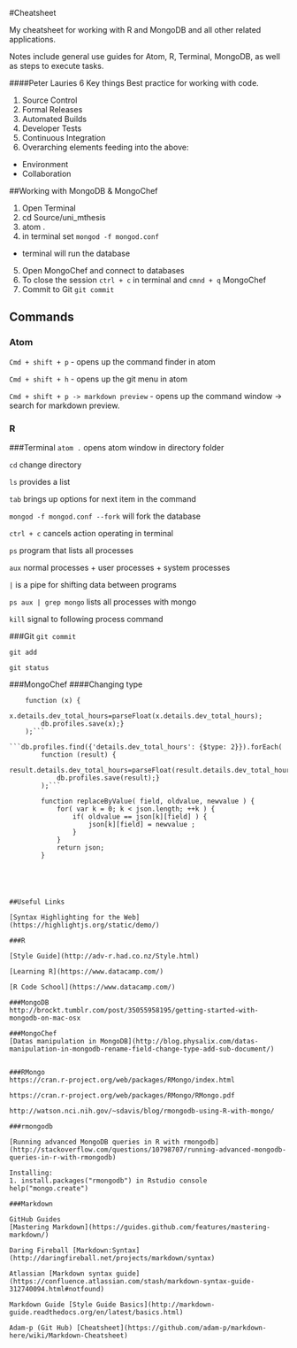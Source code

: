 #Cheatsheet

My cheatsheet for working with R and MongoDB and all other related applications.

Notes include general use guides for Atom, R, Terminal, MongoDB, as well as steps to execute tasks.

####Peter Lauries 6 Key things
Best practice for working with code.
1. Source Control
2. Formal Releases
3. Automated Builds
4. Developer Tests
5. Continuous Integration
6. Overarching elements feeding into the above:
  * Environment
  * Collaboration  

##Working with MongoDB & MongoChef
1. Open Terminal
2. cd Source/uni_mthesis
3. atom .
4. in terminal set ```mongod -f mongod.conf```
  * terminal will run the database
5. Open MongoChef and connect to databases
6. To close the session ```ctrl + c``` in terminal and ```cmnd + q``` MongoChef
7. Commit to Git ```git commit```

## Commands
### Atom

 ``` Cmd + shift + p ``` - opens up the command finder in atom

 ``` Cmd + shift + h ``` - opens up the git menu in atom

 ``` Cmd + shift + p -> markdown preview ``` - opens up the command window -> search for markdown preview.


### R


###Terminal
```atom .``` opens atom window in directory folder

```cd``` change directory

```ls``` provides a list

```tab``` brings up options for next item in the command

```mongod -f mongod.conf --fork```  will fork the database

```ctrl + c``` cancels action operating in terminal

```ps``` program that lists all processes

```aux``` normal processes + user processes + system processes

```|``` is a pipe for shifting data between programs

```ps aux | grep mongo``` lists all processes with mongo

```kill``` signal to following process command


###Git
```git commit```

```git add```

```git status```

###MongoChef
####Changing type

```db.profiles.find({'details.dev_total_hours': {$type: 2}}).limit(3).forEach(
    function (x) {
        x.details.dev_total_hours=parseFloat(x.details.dev_total_hours);
        db.profiles.save(x);}
    );```

```db.profiles.find({'details.dev_total_hours': {$type: 2}}).forEach(
        function (result) {
            result.details.dev_total_hours=parseFloat(result.details.dev_total_hours);
            db.profiles.save(result);}
        );```

        function replaceByValue( field, oldvalue, newvalue ) {
            for( var k = 0; k < json.length; ++k ) {
                if( oldvalue == json[k][field] ) {
                    json[k][field] = newvalue ;
                }
            }
            return json;
        }





##Useful Links

[Syntax Highlighting for the Web](https://highlightjs.org/static/demo/)

###R

[Style Guide](http://adv-r.had.co.nz/Style.html)

[Learning R](https://www.datacamp.com/)

[R Code School](https://www.datacamp.com/)

###MongoDB
http://brockt.tumblr.com/post/35055958195/getting-started-with-mongodb-on-mac-osx

###MongoChef
[Datas manipulation in MongoDB](http://blog.physalix.com/datas-manipulation-in-mongodb-rename-field-change-type-add-sub-document/)


###RMongo
https://cran.r-project.org/web/packages/RMongo/index.html

https://cran.r-project.org/web/packages/RMongo/RMongo.pdf

http://watson.nci.nih.gov/~sdavis/blog/rmongodb-using-R-with-mongo/

###rmongodb

[Running advanced MongoDB queries in R with rmongodb](http://stackoverflow.com/questions/10798707/running-advanced-mongodb-queries-in-r-with-rmongodb)

Installing:
1. install.packages("rmongodb") in Rstudio console
help("mongo.create")

###Markdown

GitHub Guides
[Mastering Markdown](https://guides.github.com/features/mastering-markdown/)

Daring Fireball [Markdown:Syntax](http://daringfireball.net/projects/markdown/syntax)

Atlassian [Markdown syntax guide](https://confluence.atlassian.com/stash/markdown-syntax-guide-312740094.html#notfound)

Markdown Guide [Style Guide Basics](http://markdown-guide.readthedocs.org/en/latest/basics.html)

Adam-p (Git Hub) [Cheatsheet](https://github.com/adam-p/markdown-here/wiki/Markdown-Cheatsheet)

